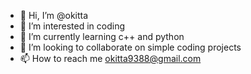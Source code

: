 - 👋 Hi, I’m @okitta
- 👀 I’m interested in coding
- 🌱 I’m currently learning c++ and python
- 💞️ I’m looking to collaborate on simple coding projects
- 📫 How to reach me okitta9388@gmail.com

<!---
okitta/okitta is a ✨ special ✨ repository because its `README.md` (this file) appears on your GitHub profile.
You can click the Preview link to take a look at your changes.
--->
